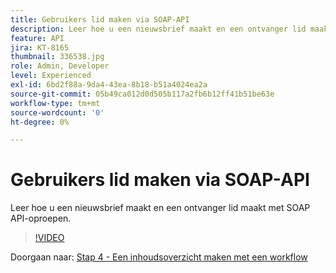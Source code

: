 ```yaml
---
title: Gebruikers lid maken via SOAP-API
description: Leer hoe u een nieuwsbrief maakt en een ontvanger lid maakt met SOAP API-oproepen.
feature: API
jira: KT-8165
thumbnail: 336538.jpg
role: Admin, Developer
level: Experienced
exl-id: 6bd2f88a-9da4-43ea-8b18-b51a4024ea2a
source-git-commit: 05b49ca012d0d505b117a2fb6b12ff41b51be63e
workflow-type: tm+mt
source-wordcount: '0'
ht-degree: 0%

---
```


# Gebruikers lid maken via SOAP-API

Leer hoe u een nieuwsbrief maakt en een ontvanger lid maakt met SOAP API-oproepen.

>[!VIDEO](https://video.tv.adobe.com/v/336538?quality=12&learn=on)

Doorgaan naar: [Stap 4 - Een inhoudsoverzicht maken met een workflow](/help/tutorial-use-soap-apis/create-article-alert-delivery-overview.md)
